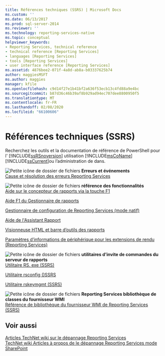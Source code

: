 ```yaml
---
title: Références techniques (SSRS) | Microsoft Docs
ms.custom: ''
ms.date: 06/13/2017
ms.prod: sql-server-2014
ms.reviewer: ''
ms.technology: reporting-services-native
ms.topic: conceptual
helpviewer_keywords:
- Reporting Services, technical reference
- technical reference [Reporting Services]
- languages [Reporting Services]
- tools [Reporting Services]
- user interface reference [Reporting Services]
ms.assetid: 4876bee2-071f-4a8d-ab8a-b03337625b74
author: maggiesMSFT
ms.author: maggies
manager: kfile
ms.openlocfilehash: c9d14f27e1b41bf2a636f53ecb13c4fd88a9e4bc
ms.sourcegitcommit: b87d36c46b39af8b929ad94ec707dee8800950f5
ms.translationtype: MT
ms.contentlocale: fr-FR
ms.lasthandoff: 02/08/2020
ms.locfileid: "66100606"
---
```

# <a name="technical-reference-ssrs"></a>Références techniques (SSRS)
  Recherchez les outils et la documentation de référence de PowerShell pour l' [!INCLUDE[ssRSnoversion](../includes/ssrsnoversion-md.md)] utilisation [!INCLUDE[msCoName](../includes/msconame-md.md)] [!INCLUDE[ssCurrent](../includes/sscurrent-md.md)]ou l’administration de dans.  
  
 ![Petite icône de dossier de fichiers](../../2014/integration-services/media/filefolder-small.gif "Petite icône de dossier de fichiers") **Erreurs et événements**  
 [Cause et résolution des erreurs Reporting Services](troubleshooting/cause-and-resolution-of-reporting-services-errors.md)  
  
 ![Petite icône de dossier de fichiers](../../2014/integration-services/media/filefolder-small.gif "Petite icône de dossier de fichiers") **référence des fonctionnalités**  
 [Aide sur le concepteur de rapports via la touche F1](tools/report-designer-f1-help.md)  
  
 [Aide F1 du Gestionnaire de rapports](../../2014/reporting-services/report-manager-f1-help.md)  
  
 [Gestionnaire de configuration de Reporting Services &#40;mode natif&#41;](../sql-server/install/reporting-services-configuration-manager-native-mode.md)  
  
 [Aide de l'Assistant Rapport](../../2014/reporting-services/report-wizard-help.md)  
  
 [Visionneuse HTML et barre d’outils des rapports](html-viewer-and-the-report-toolbar.md)  
  
 [Paramètres d’informations de périphérique pour les extensions de rendu &#40;Reporting Services&#41;](device-information-settings-for-rendering-extensions-reporting-services.md)  
  
 ![Petite icône de dossier de fichiers](../../2014/integration-services/media/filefolder-small.gif "Petite icône de dossier de fichiers") **utilitaires d’invite de commandes du serveur de rapports**  
 [Utilitaire RS. exe &#40;SSRS&#41;](tools/rs-exe-utility-ssrs.md)  
  
 [Utilitaire rsconfig &#40;&#41;SSRS](tools/rsconfig-utility-ssrs.md)  
  
 [Utilitaire rskeymgmt &#40;SSRS&#41;](tools/rskeymgmt-utility-ssrs.md)  
  
 ![Petite icône de dossier de fichiers](../../2014/integration-services/media/filefolder-small.gif "Petite icône de dossier de fichiers") **Reporting Services bibliothèque de classes du fournisseur WMI**  
 [Référence de bibliothèque du fournisseur WMI de Reporting Services &#40;SSRS&#41;](wmi-provider-library-reference/reporting-services-wmi-provider-library-reference-ssrs.md)  
  
## <a name="see-also"></a>Voir aussi  
 [Articles TechNet wiki sur le dépannage Reporting Services](https://go.microsoft.com/fwlink/?LinkID=209153)   
 [TechNet wiki Articles à propos de le dépannage Reporting Services mode SharePoint](https://go.microsoft.com/fwlink/?LinkID=209158)  
  
  
